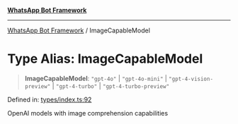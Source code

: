 [**WhatsApp Bot Framework**](../README.md)

***

[WhatsApp Bot Framework](../globals.md) / ImageCapableModel

# Type Alias: ImageCapableModel

> **ImageCapableModel**: `"gpt-4o"` \| `"gpt-4o-mini"` \| `"gpt-4-vision-preview"` \| `"gpt-4-turbo"` \| `"gpt-4-turbo-preview"`

Defined in: [types/index.ts:92](https://github.com/green-api/whatsapp-chatgpt-js/blob/144b3e2baae49a260200b70637f606416abe2026/src/types/index.ts#L92)

OpenAI models with image comprehension capabilities
